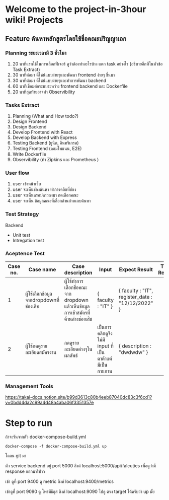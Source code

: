 # Welcome to the project-in-3hour wiki! Projects

## Feature ค้นหาหลักสูตรโดยใช้ชื่อคณะปริญญาเอก

### Planning ระยะเวลามี 3 ชั่วโมง
1. 20 นาทีแรกใช้ในการเลือกฟีเจอร์ ดูว่าต้องทำอะไรบ้าง แตก task อย่างไร (อธิบายอีกทีในหัวข้อ Task Extract)
2. 30 นาทีต่อมา ดีไซน์แบบง่ายๆและพัฒนา frontend ง่ายๆ ขึ่นมา
3. 30 นาทีต่อมา ดีไซน์แบบง่ายๆและทำการพัฒนา backend 
4. 60 นาทีเชื่อมต่อระบบระหว่าง frontend backend และ Dockerfile
5. 20 นาทีสุดท้ายอาจทำ Observibility

### Tasks Extract
1. Planning (What and How todo?)
2. Design Frontend 
3. Design Backend
4. Develop Frontend with React
5. Develop Backend with Express 
6. Testing Backend (ยูนิต, อินทริเกรต)
7. Testing Frontend (คอมโพแนน, E2E)
8. Write Dockerfile
9. Observibility (ทำ Zipkins และ Prometheus )

### User flow
1. user เข้าหน้าเว็บ
2. user จะเห็นช่องค้นหา ทำการคลิกที่ช่อง
3. user จะเห็นดรอปดาวลงมา กดเลือกคณะ
4. user จะเห็น ข้อมูลคณะที่เลือกด้านล่างแถบค้นหา

### Test Strategy
Backend
* Unit test
* Intregation test

### Aceptence Test

| Case no. | Case name                     | Case description                                                | Input                                       | Expect Result                                         | Test Result |
|----------|-------------------------------|-----------------------------------------------------------------|---------------------------------------------|-------------------------------------------------------|-------------|
| 1        | ผู้ใช้เลือกข้อมูลจากdropdownที่ช่องเสิช | ผู้ใช้ทำการเลือกชื่อคณะจาก dropdown แล้วเห็นข้อมูลการเข้าสมัครที่ด้านล่างช่องเสิช | { faculty : "IT" }                          | {   faculty : "IT",   register_date : "12/12/2022"  } |             |
| 2        | ผู้ใช้กดดูรายละเอียดสมัครงาน        | กดดูรายละเอียดต่างๆในผลลัพธ์                                         | เป็นการคลิกดูจึงไม่มี input ที่เป็นดาต้าแต่มีเป็น กายภาพ | {   description : "dwdwdw" }                          |             |

### Management Tools
https://takai-docs.notion.site/b99d3613c80b4eeb87040dc83c3f6cd1?v=0bdd4da2c99a4d48a4aba06f3351357e

# Step to run
ถ้าจะรันจากตัว docker-compose-build.yml

```docker-compose -f docker-compose-build.yml up```

โคลน git มา

ตัว service backend อยู่ port 5000 ลิงค์ localhost:5000/api/falcuties เพื่อดูว่ามี response ออกมารึป่าว

เข้า ดูที่ port 9400 ดู metric ลิงค์ localhost:9400/metrics

เข้าดูที่ port 9090 ดู โพรมีธีอุส ลิงค์ localhost:9090 ไปดู ตรง target ได้ครับว่า up มั้ย
